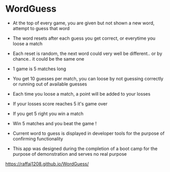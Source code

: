 # WordGuess

* At the top of every game, you are given but not shown a new word, attempt to guess that word
* The word resets after each guess you get correct, or everytime you loose a match
* Each reset is random, the next word could very well be different.. or by chance.. it could be the same one
* 1 game is 5 matches long
* You get 10 guesses per match, you can loose by not guessing correctly or running out of available guesses
* Each time you loose a match, a point will be added to your losses
* If your losses score reaches 5 it's game over
* If you get 5 right you win a match
* Win 5 matches and you beat the game !

* Current word to guess is displayed in developer tools for the purpose of confirming functionality
* This app was designed during the completion of a boot camp for the purpose of demonstration and serves no real purpose

https://raffaj1208.github.io/WordGuess/
